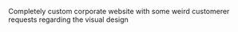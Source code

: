 Completely custom corporate website with some weird customerer requests regarding the visual design
